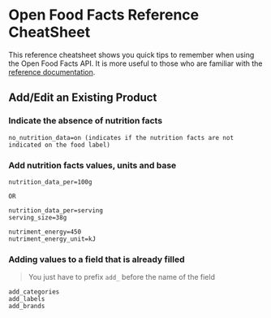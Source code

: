 # Open Food Facts Reference CheatSheet

This reference cheatsheet shows you quick tips to remember when using the Open Food Facts API. It is more useful to those who are familiar with the [reference documentation](https://openfoodfacts.github.io/openfoodfacts-server/reference/api/).

## Add/Edit an Existing Product

### Indicate the absence of nutrition facts

```text
no_nutrition_data=on (indicates if the nutrition facts are not indicated on the food label)
```

### Add nutrition facts values, units and base

```text
nutrition_data_per=100g

OR

nutrition_data_per=serving
serving_size=38g
```

```text
nutriment_energy=450
nutriment_energy_unit=kJ
```

### Adding values to a field that is already filled

> You just have to prefix `add_` before the name of the field

```text
add_categories
add_labels
add_brands
```
